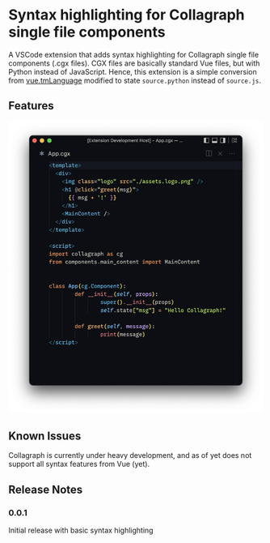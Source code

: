 # Syntax highlighting for Collagraph single file components

A VSCode extension that adds syntax highlighting for Collagraph single file components (.cgx files). CGX files are basically standard Vue files, but with Python instead of JavaScript. Hence, this extension is a simple conversion from [vue.tmLanguage](https://github.com/vuejs/vue-syntax-highlight/blob/master/vue.tmLanguage) modified to state `source.python` instead of `source.js`.


## Features

<p align="center">
  <img width="685px" src="https://raw.githubusercontent.com/fork-tongue/cgx-syntax-highlight-vscode/main/samples/screenshot.png">
</p>


## Known Issues

Collagraph is currently under heavy development, and as of yet does not support all syntax features from Vue (yet).


## Release Notes

### 0.0.1

Initial release with basic syntax highlighting
